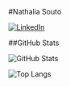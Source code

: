 #Nathalia Souto

[![LinkedIn](https://img.shields.io/badge/LinkedIn-000?style=for-the-badge&logo=linkedin&logoColor=0E76A8)](https://www.linkedin.com/in/nathalia-souto/)



##GitHub Stats

![GitHub Stats](https://github-readme-stats.vercel.app/api?username=NathaliaPino&theme=transparent&bg_color=000&border_color=30A3DC&show_icons=true&icon_color=30A3DC&title_color=E94D5F&text_color=FFF)

![Top Langs](https://github-readme-stats-git-masterrstaa-rickstaa.vercel.app/api/top-langs/?username=NathaliaPino&layout=compact&bg_color=000&border_color=30A3DC&title_color=E94D5F&text_color=FFF)
